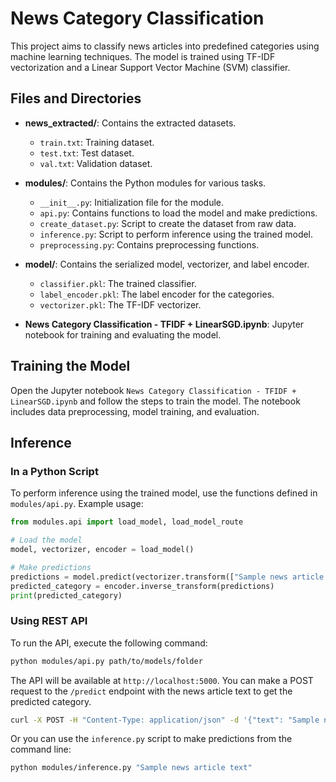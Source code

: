# News Category Classification

This project aims to classify news articles into predefined categories using machine learning techniques. The model is trained using TF-IDF vectorization and a Linear Support Vector Machine (SVM) classifier.


## Files and Directories

- **news_extracted/**: Contains the extracted datasets.
  - `train.txt`: Training dataset.
  - `test.txt`: Test dataset.
  - `val.txt`: Validation dataset.

- **modules/**: Contains the Python modules for various tasks.
  - `__init__.py`: Initialization file for the module.
  - `api.py`: Contains functions to load the model and make predictions.
  - `create_dataset.py`: Script to create the dataset from raw data.
  - `inference.py`: Script to perform inference using the trained model.
  - `preprocessing.py`: Contains preprocessing functions.
  
- **model/**: Contains the serialized model, vectorizer, and label encoder.
  - `classifier.pkl`: The trained classifier.
  - `label_encoder.pkl`: The label encoder for the categories.
  - `vectorizer.pkl`: The TF-IDF vectorizer.

- **News Category Classification - TFIDF + LinearSGD.ipynb**: Jupyter notebook for training and evaluating the model.




## Training the Model

Open the Jupyter notebook `News Category Classification - TFIDF + LinearSGD.ipynb` and follow the steps to train the model. The notebook includes data preprocessing, model training, and evaluation.


## Inference

### In a Python Script
To perform inference using the trained model, use the functions defined in `modules/api.py`. Example usage:

```python
from modules.api import load_model, load_model_route

# Load the model
model, vectorizer, encoder = load_model()

# Make predictions
predictions = model.predict(vectorizer.transform(["Sample news article text"]))
predicted_category = encoder.inverse_transform(predictions)
print(predicted_category)
```

### Using REST API
To run the API, execute the following command:

```bash
python modules/api.py path/to/models/folder
```

The API will be available at `http://localhost:5000`. You can make a POST request to the `/predict` endpoint with the news article text to get the predicted category.

```bash
curl -X POST -H "Content-Type: application/json" -d '{"text": "Sample news article text"}' http://localhost:5000/predict
```

Or you can use the `inference.py` script to make predictions from the command line:

```bash
python modules/inference.py "Sample news article text"
```